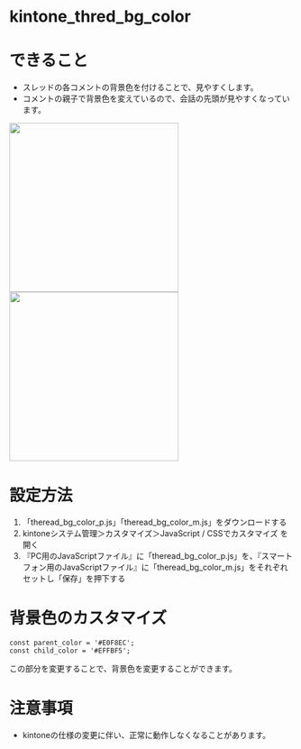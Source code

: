 # kintone_thred_bg_color

# できること
* スレッドの各コメントの背景色を付けることで、見やすくします。
* コメントの親子で背景色を変えているので、会話の先頭が見やすくなっています。

<img src="https://user-images.githubusercontent.com/8399688/69028318-f7b9e400-0a14-11ea-9e17-d300cf9063e9.png" width="300px">
<img src="https://user-images.githubusercontent.com/8399688/69029856-6ef17700-0a19-11ea-8caa-5177baccf0d1.png" width="300px">


# 設定方法
1. 「theread_bg_color_p.js」「theread_bg_color_m.js」をダウンロードする
2. kintoneシステム管理＞カスタマイズ＞JavaScript / CSSでカスタマイズ を開く
3. 『PC用のJavaScriptファイル』に「theread_bg_color_p.js」を、『スマートフォン用のJavaScriptファイル』に「theread_bg_color_m.js」をそれぞれセットし「保存」を押下する


# 背景色のカスタマイズ
```
const parent_color = '#E0F8EC';
const child_color = '#EFFBF5';
```
この部分を変更することで、背景色を変更することができます。


# 注意事項
* kintoneの仕様の変更に伴い、正常に動作しなくなることがあります。
